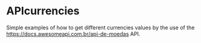 # APIcurrencies
Simple examples of how to get different currencies values by the use of the  https://docs.awesomeapi.com.br/api-de-moedas API. 
